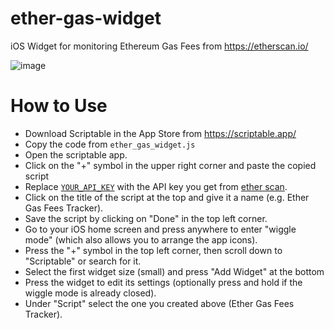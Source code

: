 # ether-gas-widget
iOS Widget for monitoring Ethereum Gas Fees from https://etherscan.io/

![image](https://drive.google.com/uc?export=view&id=1WvNBerDKGdAYtPj4OYXoG_jBWH8oJTr-)

# How to Use
- Download Scriptable in the App Store from https://scriptable.app/
- Copy the code from `ether_gas_widget.js`
- Open the scriptable app.
- Click on the "+" symbol in the upper right corner and paste the copied script
- Replace [`YOUR_API_KEY`](https://github.com/leonard2907/ether-gas-widget/blob/21adff2ff817f88fa6b5921fc3e2824a9ac3b004/ether_gas_widget.js#L66) with the API key you get from [ether scan](https://docs.etherscan.io/getting-started/creating-an-account).
- Click on the title of the script at the top and give it a name (e.g. Ether Gas Fees Tracker).
- Save the script by clicking on "Done" in the top left corner.
- Go to your iOS home screen and press anywhere to enter "wiggle mode" (which also allows you to arrange the app icons).
- Press the "+" symbol in the top left corner, then scroll down to "Scriptable" or search for it.
- Select the first widget size (small) and press "Add Widget" at the bottom
- Press the widget to edit its settings (optionally press and hold if the wiggle mode is already closed).
- Under "Script" select the one you created above (Ether Gas Fees Tracker).
